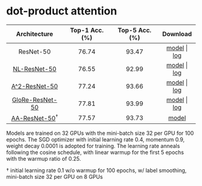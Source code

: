 # dot-product attention

|      Architecture     | Top-1 Acc. (%) | Top-5 Acc. (%) | Download |
|:---------------------:|:---------:|:---------:|:--------:|
|       ResNet-50       | 76.74 | 93.47 | [model](https://hkustconnect-my.sharepoint.com/:u:/g/personal/dlibh_connect_ust_hk/ERoYkljPhxZLu29oU2Fqg2kByYxQ3Z57m4CbZtDPqHgTIQ?e=gWxIm8) &#124; [log](https://hkustconnect-my.sharepoint.com/:u:/g/personal/dlibh_connect_ust_hk/ER0CDw-cKD5Amxpq2sl9lYwBiN6rEjtgObPC992Y2rEzCg?e=NfzcOI) |
|       [NL-ResNet-50](https://arxiv.org/abs/1711.07971)       | 76.55 | 92.99 | [model](https://hkustconnect-my.sharepoint.com/:u:/g/personal/dlibh_connect_ust_hk/ETr2LZ9PMwROiaKXJMxWB0YBVgjBEWwryN1QwwN0o1L3eA?e=vwJ47U) &#124; [log](https://hkustconnect-my.sharepoint.com/:u:/g/personal/dlibh_connect_ust_hk/EQBxNlB9v_JNrcOUr3uI92YBYHTdrvvyRq1gz335uwxdVg?e=Ou69Le) |
|       [A^2-ResNet-50](https://arxiv.org/abs/1810.11579)       | 77.24 | 93.66 | [model](https://hkustconnect-my.sharepoint.com/:u:/g/personal/dlibh_connect_ust_hk/EXKheJBpGYlKlphF6mY5d_IBVa8hTI7Jzd7sJ4AeTo1_5w?e=BqR6qP) &#124; [log](https://hkustconnect-my.sharepoint.com/:u:/g/personal/dlibh_connect_ust_hk/EVAb_PE4lPtJsW4rZx_r8nIBUymj-u1oASy6HO4fRwW_9Q?e=6i1dKg) |
|       [GloRe-ResNet-50](https://arxiv.org/abs/1811.12814)       | 77.81 | 93.99 | [model](https://hkustconnect-my.sharepoint.com/:u:/g/personal/dlibh_connect_ust_hk/EUuM6oY9tOFGlmVCx9FFsegBu-OgzETyNfCEhfPa1PrjiQ?e=b9FlSl) &#124; [log](https://hkustconnect-my.sharepoint.com/:u:/g/personal/dlibh_connect_ust_hk/EVlWVUkbbHZCirzjpUeOCSMB4E6_eCw3FeaLo0Oxi-VcAA?e=3jGIQs) |
|       [AA-ResNet-50](https://arxiv.org/abs/1904.09925)<sup>†</sup>       | 77.57 | 93.73 | [model](https://hkustconnect-my.sharepoint.com/:u:/g/personal/dlibh_connect_ust_hk/ES03Xtue75hJoyLVXyT07LABz_TqtagYxmqN1g0k93f3OQ?e=JrjyWX) |

Models are trained on 32 GPUs with the mini-batch size 32 per GPU for 100 epochs. The SGD optimizer with initial learning rate 0.4, momentum 0.9, weight decay 0.0001 is adopted for training. The learning rate anneals following the cosine schedule, with linear warmup for the first 5 epochs with the warmup ratio of 0.25.

† initial learning rate 0.1 w/o warmup for 100 epochs, w/ label smoothing, mini-batch size 32 per GPU on 8 GPUs
